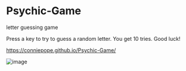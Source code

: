 # Psychic-Game
letter guessing game

Press a key to try to guess a random letter. You get 10 tries. Good luck!

https://conniepope.github.io/Psychic-Game/

![image](https://user-images.githubusercontent.com/47279070/59930412-d7a7d980-9410-11e9-84f0-d6e01b1ad766.png)

